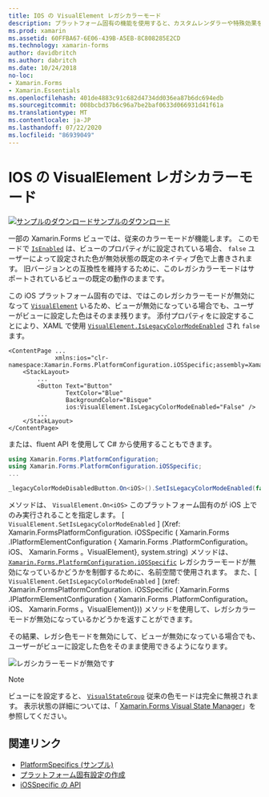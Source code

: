 ```yaml
---
title: IOS の VisualElement レガシカラーモード
description: プラットフォーム固有の機能を使用すると、カスタムレンダラーや特殊効果を実装することなく、特定のプラットフォームでのみ使用できる機能を使用できます。 この記事では、レガシカラーモードを無効にする iOS プラットフォーム固有のを使用する方法について説明し Xamarin.Forms ます。
ms.prod: xamarin
ms.assetid: 60FFBA67-6E06-439B-A5EB-8C808285E2CD
ms.technology: xamarin-forms
author: davidbritch
ms.author: dabritch
ms.date: 10/24/2018
no-loc:
- Xamarin.Forms
- Xamarin.Essentials
ms.openlocfilehash: 401de4883c91c682d4734dd036ea87b6dc694edb
ms.sourcegitcommit: 008bcbd37b6c96a7be2baf0633d066931d41f61a
ms.translationtype: MT
ms.contentlocale: ja-JP
ms.lasthandoff: 07/22/2020
ms.locfileid: "86939049"
---
```

# <a name="visualelement-legacy-color-mode-on-ios"></a>IOS の VisualElement レガシカラーモード

[![サンプルのダウンロード](~/media/shared/download.png)サンプルのダウンロード](https://docs.microsoft.com/samples/xamarin/xamarin-forms-samples/userinterface-platformspecifics)

一部の Xamarin.Forms ビューでは、従来のカラーモードが機能します。 このモードで [`IsEnabled`](xref:Xamarin.Forms.VisualElement.IsEnabled) は、ビューのプロパティがに設定されている場合、 `false` ユーザーによって設定された色が無効状態の既定のネイティブ色で上書きされます。 旧バージョンとの互換性を維持するために、このレガシカラーモードはサポートされているビューの既定の動作のままです。

この iOS プラットフォーム固有のでは、ではこのレガシカラーモードが無効になって [`VisualElement`](xref:Xamarin.Forms.VisualElement) いるため、ビューが無効になっている場合でも、ユーザーがビューに設定した色はそのまま残ります。 添付プロパティをに設定することにより、XAML で使用 [`VisualElement.IsLegacyColorModeEnabled`](xref:Xamarin.Forms.PlatformConfiguration.iOSSpecific.VisualElement.IsLegacyColorModeEnabledProperty) され `false` ます。

```xaml
<ContentPage ...
             xmlns:ios="clr-namespace:Xamarin.Forms.PlatformConfiguration.iOSSpecific;assembly=Xamarin.Forms.Core">
    <StackLayout>
        ...
        <Button Text="Button"
                TextColor="Blue"
                BackgroundColor="Bisque"
                ios:VisualElement.IsLegacyColorModeEnabled="False" />
        ...
    </StackLayout>
</ContentPage>
```

または、fluent API を使用して C# から使用することもできます。

```csharp
using Xamarin.Forms.PlatformConfiguration;
using Xamarin.Forms.PlatformConfiguration.iOSSpecific;
...

_legacyColorModeDisabledButton.On<iOS>().SetIsLegacyColorModeEnabled(false);
```

メソッドは、 `VisualElement.On<iOS>` このプラットフォーム固有のが iOS 上でのみ実行されることを指定します。 [ `VisualElement.SetIsLegacyColorModeEnabled` ] (Xref: Xamarin.FormsPlatformConfiguration. iOSSpecific ( Xamarin.Forms .IPlatformElementConfiguration { Xamarin.Forms .PlatformConfiguration。 iOS、 Xamarin.Forms 。VisualElement}, system.string) メソッドは、 [`Xamarin.Forms.PlatformConfiguration.iOSSpecific`](xref:Xamarin.Forms.PlatformConfiguration.iOSSpecific) レガシカラーモードが無効になっているかどうかを制御するために、名前空間で使用されます。 また、[ `VisualElement.GetIsLegacyColorModeEnabled` ] (xref: Xamarin.FormsPlatformConfiguration. iOSSpecific ( Xamarin.Forms .IPlatformElementConfiguration { Xamarin.Forms .PlatformConfiguration。 iOS、 Xamarin.Forms 。VisualElement})) メソッドを使用して、レガシカラーモードが無効になっているかどうかを返すことができます。

その結果、レガシ色モードを無効にして、ビューが無効になっている場合でも、ユーザーがビューに設定した色をそのまま使用できるようになります。

![レガシカラーモードが無効です](legacy-color-mode-images/legacy-color-mode-disabled.png)

> [!NOTE]
> ビューにを設定すると、 [`VisualStateGroup`](xref:Xamarin.Forms.VisualStateGroup) 従来の色モードは完全に無視されます。 表示状態の詳細については、「 [ Xamarin.Forms Visual State Manager](~/xamarin-forms/user-interface/visual-state-manager.md)」を参照してください。

## <a name="related-links"></a>関連リンク

- [PlatformSpecifics (サンプル)](https://docs.microsoft.com/samples/xamarin/xamarin-forms-samples/userinterface-platformspecifics)
- [プラットフォーム固有設定の作成](~/xamarin-forms/platform/platform-specifics/index.md#creating-platform-specifics)
- [iOSSpecific の API](xref:Xamarin.Forms.PlatformConfiguration.iOSSpecific)
